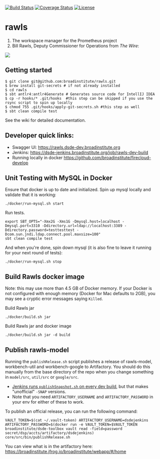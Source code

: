 [![Build Status](https://img.shields.io/travis/com/broadinstitute/rawls)](https://travis-ci.com/broadinstitute/rawls?branch=develop)
[![Coverage Status](https://img.shields.io/codecov/c/gh/broadinstitute/rawls)](https://codecov.io/gh/broadinstitute/rawls)
[![License](https://img.shields.io/badge/License-BSD%203--Clause-green)](https://github.com/broadinstitute/rawls/blob/master/LICENSE.txt)

# rawls

1. The workspace manager for the Prometheus project
2. Bill Rawls, Deputy Commissioner for Operations from *The Wire*:

![](http://vignette2.wikia.nocookie.net/thewire/images/b/b5/Rawls.jpg)

## Getting started
```
$ git clone git@github.com:broadinstitute/rawls.git
$ brew install git-secrets # if not already installed
$ cd rawls
$ sbt antlr4:antlr4Generate # Generates source code for IntellIJ IDEA
$ cp -r hooks/* .git/hooks  #this step can be skipped if you use the rsync script to spin up locally
$ chmod 755 .git/hooks/apply-git-secrets.sh #this step as well
$ sbt clean compile test
```

See the wiki for detailed documentation.


## Developer quick links:
* Swagger UI: https://rawls.dsde-dev.broadinstitute.org
* Jenkins: https://dsde-jenkins.broadinstitute.org/job/rawls-dev-build
* Running locally in docker https://github.com/broadinstitute/firecloud-develop

## Unit Testing with MySQL in Docker
Ensure that docker is up to date and initialized.
Spin up mysql locally and validate that it is working:
```
./docker/run-mysql.sh start
```
Run tests.
```
export SBT_OPTS="-Xmx2G -Xms1G -Dmysql.host=localhost -Dmysql.port=3310 -Ddirectory.url=ldap://localhost:3389 -Ddirectory.password=testtesttest -Dcom.sun.jndi.ldap.connect.pool.maxsize=100"
sbt clean compile test
```
And when you're done, spin down mysql (it is also fine to leave it running for your next round of tests):
```
./docker/run-mysql.sh stop
```

## Build Rawls docker image

Note: this may use more than 4.5 GB of Docker memory. If your Docker is not configured with enough memory (Docker for Mac defaults to 2GB), you may see a cryptic error messages saying `Killed`.
 
Build Rawls jar
```
./docker/build.sh jar
```

Build Rawls jar and docker image
```
./docker/build.sh jar -d build
```

## Publish rawls-model

Running the `publishRelease.sh` script publishes a release of rawls-model, workbench-util and workbench-google to Artifactory. You should do this manually from the base directory of the repo when you change something in `model/src`, `util/src` or `google/src`.
- [Jenkins runs `publishSnapshot.sh` on every dev build](https://fc-jenkins.dsp-techops.broadinstitute.org/job/rawls-build/), but that makes "unofficial" `-SNAP` versions.
- Note that you need `ARTIFACTORY_USERNAME` and `ARTIFACTORY_PASSWORD` in your env for either of these to work.

To publish an official release, you can run the following command:
```
VAULT_TOKEN=$(cat ~/.vault-token) ARTIFACTORY_USERNAME=dsdejenkins ARTIFACTORY_PASSWORD=$(docker run -e VAULT_TOKEN=$VAULT_TOKEN broadinstitute/dsde-toolbox vault read -field=password secret/dsp/accts/artifactory/dsdejenkins) core/src/bin/publishRelease.sh
```

You can view what is in the artifactory here: https://broadinstitute.jfrog.io/broadinstitute/webapp/#/home
